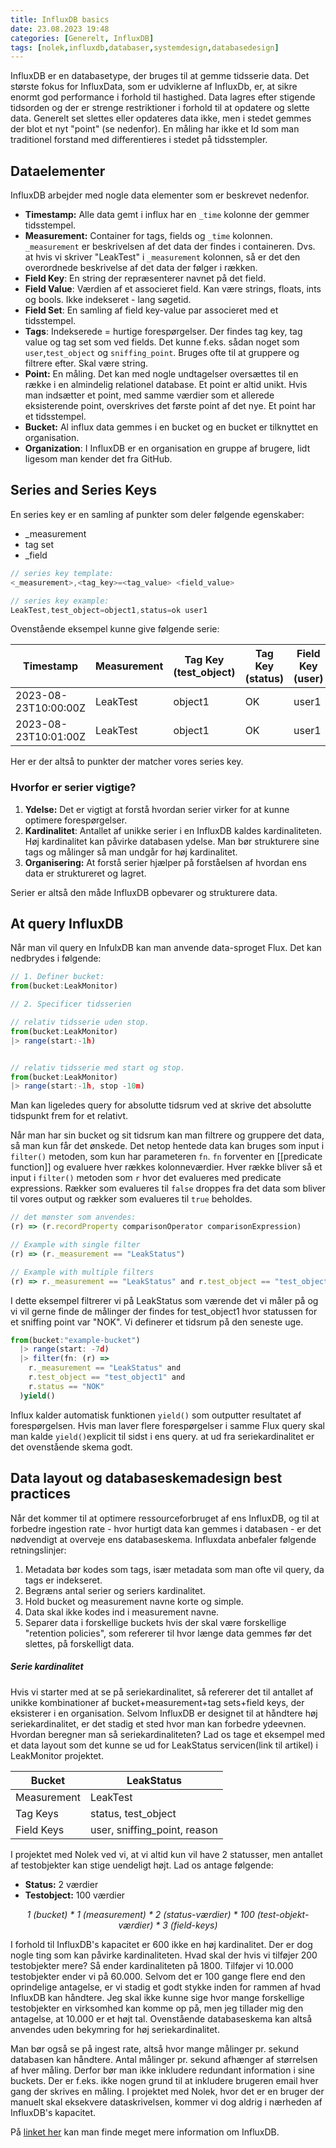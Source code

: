 ```yaml
---
title: InfluxDB basics
date: 23.08.2023 19:48
categories: [Generelt, InfluxDB]
tags: [nolek,influxdb,databaser,systemdesign,databasedesign]
---
```

InfluxDB er en databasetype, der bruges til at gemme tidsserie data. Det største fokus for InfluxData, som er udviklerne af InfluxDb, er, at sikre enormt god performance i forhold til hastighed. Data lagres efter stigende tidsorden og der er strenge restriktioner i forhold til at opdatere og slette data. Generelt set slettes eller opdateres data ikke, men i stedet gemmes der blot et nyt "point" (se nedenfor). En måling har ikke et Id som man traditionel forstand med differentieres i stedet på tidsstempler.

## Dataelementer
InfluxDB arbejder med nogle data elementer som er beskrevet nedenfor.

* **Timestamp:** Alle data gemt i influx har en `_time` kolonne der gemmer tidsstempel.
* **Measurement:** Container for tags, fields og `_time` kolonnen. `_measurement` er beskrivelsen af det data der findes i containeren. Dvs. at hvis vi skriver "LeakTest" i `_measurement` kolonnen, så er det den overordnede beskrivelse af det data der følger i rækken.
* **Field Key**: En string der repræsenterer navnet på det field.
* **Field Value**: Værdien af et associeret field. Kan være strings, floats, ints og bools. Ikke indekseret - lang søgetid.
* **Field Set**: En samling af field key-value par associeret med et tidsstempel.
* **Tags**: Indekserede = hurtige forespørgelser. Der findes tag key, tag value og tag set som ved fields. Det kunne f.eks. sådan noget som `user`,`test_object` og `sniffing_point`. Bruges ofte til at gruppere og filtrere efter. Skal være string.
* **Point:** En måling. Det kan med nogle undtagelser oversættes til en række i en almindelig relationel database. Et point er altid unikt. Hvis man indsætter et point, med samme værdier som et allerede eksisterende point, overskrives det første point af det nye. Et point har et tidsstempel.
* **Bucket:** Al influx data gemmes i en bucket og en bucket er tilknyttet en organisation.
* **Organization**: I InfluxDB er en organisation en gruppe af brugere, lidt ligesom man kender det fra GitHub.


## Series and Series Keys
En series key er en samling af punkter som deler følgende egenskaber:
* _measurement
* tag set
* _field

```js
// series key template:
<_measurement>,<tag_key>=<tag_value> <field_value>

// series key example:
LeakTest,test_object=object1,status=ok user1
```
Ovenstående eksempel kunne give følgende serie:

| Timestamp      | Measurement | Tag Key (test_object) | Tag Key (status) | Field Key (user) | Field Key (sniffing_point) | Field Key (reason) |
|----------------|-------------|-----------------------|------------------|------------------|----------------------------|--------------------|
| 2023-08-23T10:00:00Z | LeakTest    | object1                     | OK               | user1            | point1                     |                    |
|2023-08-23T10:01:00Z|LeakTest|object1|OK|user1|point2|

Her er der altså to punkter der matcher vores series key.

### Hvorfor er serier vigtige?
1. **Ydelse:** Det er vigtigt at forstå hvordan serier virker for at kunne optimere forespørgelser.
2. **Kardinalitet**: Antallet af unikke serier i en InfluxDB kaldes kardinaliteten. Høj kardinalitet kan påvirke databasen ydelse. Man bør strukturere sine tags og målinger så man undgår for høj kardinalitet.
3. **Organisering:** At forstå serier hjælper på forståelsen af hvordan ens data er struktureret og lagret.

Serier er altså den måde InfluxDB opbevarer og strukturere data.

## At query InfluxDB
Når man vil query en InfulxDB kan man anvende data-sproget Flux. Det kan nedbrydes i følgende:

```js
// 1. Definer bucket:
from(bucket:LeakMonitor)

// 2. Specificer tidsserien

// relativ tidsserie uden stop.
from(bucket:LeakMonitor)
|> range(start:-1h)


// relativ tidsserie med start og stop.
from(bucket:LeakMonitor)
|> range(start:-1h, stop -10m)
```

Man kan ligeledes query for absolutte tidsrum ved at skrive det absolutte tidspunkt frem for et relativt.

Når man har sin bucket og sit tidsrum kan man filtrere og gruppere det data, så man kun får det ønskede. Det netop hentede data kan bruges som input i `filter()` metoden, som kun har parameteren `fn`. `fn` forventer en [[predicate function]] og evaluere hver rækkes kolonneværdier. Hver række bliver så et input i `filter()` metoden som `r`  hvor det evalueres med predicate expressions. Rækker som evalueres til `false` droppes fra det data som bliver til vores output og rækker som evalueres til `true` beholdes.

```js
// det mønster som anvendes:
(r) => (r.recordProperty comparisonOperator comparisonExpression)

// Example with single filter
(r) => (r._measurement == "LeakStatus")

// Example with multiple filters
(r) => r._measurement == "LeakStatus" and r.test_object == "test_object1")
```

I dette eksempel filtrerer vi på LeakStatus som værende det vi måler på og vi vil gerne finde de målinger der findes for test_object1 hvor statussen for et sniffing point var "NOK". Vi definerer et tidsrum på den seneste uge.

```js
from(bucket:"example-bucket")
  |> range(start: -7d)
  |> filter(fn: (r) =>
    r._measurement == "LeakStatus" and
    r.test_object == "test_object1" and
    r.status == "NOK"
  )yield()
```

Influx kalder automatisk funktionen `yield()` som outputter resultatet af forespørgelsen. Hvis man laver flere forespørgelser i samme Flux query skal man kalde `yield()`explicit til sidst i ens query.
at ud fra seriekardinalitet er det ovenstående skema godt.

## Data layout og databaseskemadesign best practices
Når det kommer til at optimere ressourceforbruget af ens InfluxDB, og til at forbedre ingestion rate - hvor hurtigt data kan gemmes i databasen - er det nødvendigt at overveje ens databaseskema. Influxdata anbefaler følgende retningslinjer:

1. Metadata bør kodes som tags, især metadata som man ofte vil query, da tags er indekseret.
2. Begræns antal serier og seriers kardinalitet.
3. Hold bucket og measurement navne korte og simple.
4. Data skal ikke kodes ind i measurement navne.
5. Separer data i forskellige buckets hvis der skal være forskellige "retention policies", som refererer til hvor længe data gemmes før det slettes, på forskelligt data.

##### Serie kardinalitet
Hvis vi starter med at se på seriekardinalitet, så refererer det til antallet af unikke kombinationer af bucket+measurement+tag sets+field keys, der eksisterer i en organisation. Selvom InfluxDB er designet til at håndtere høj seriekardinalitet, er det stadig et sted hvor man kan forbedre ydeevnen. Hvordan beregner man så seriekardinaliteten? Lad os tage et eksempel med et data layout som det kunne se ud for LeakStatus servicen(link til artikel) i LeakMonitor projektet.

|Bucket|LeakStatus|
|-------|-----------|
|Measurement|LeakTest|
|Tag Keys|status, test_object |
|Field Keys|user, sniffing_point, reason|

I projektet med Nolek ved vi, at vi altid kun vil have 2 statusser, men antallet af testobjekter kan stige uendeligt højt. Lad os antage følgende:

* **Status:** 2 værdier
* **Testobject:** 100 værdier

<p style="text-align: center; font-style: italic;">1 (bucket) * 1 (measurement) * 2 (status-værdier) * 100 (test-objekt-værdier) * 3 (field-keys)</p>

I forhold til InfluxDB's kapacitet er 600 ikke en høj kardinalitet. Der er dog nogle ting som kan påvirke kardinaliteten. Hvad skal der hvis vi tilføjer 200 testobjekter mere? Så ender kardinaliteten på 1800. Tilføjer vi 10.000 testobjekter ender vi på 60.000. Selvom det er 100 gange flere end den oprindelige antagelse, er vi stadig et godt stykke inden for rammen af hvad InfluxDB kan håndtere. Jeg skal ikke kunne sige hvor mange forskellige testobjekter en virksomhed kan komme op på, men jeg tillader mig den antagelse, at 10.000 er et højt tal. Ovenstående databaseskema kan altså anvendes uden bekymring for høj seriekardinalitet.

Man bør også se på ingest rate, altså hvor mange målinger pr. sekund databasen kan håndtere. Antal målinger pr. sekund afhænger af størrelsen af hver måling. Derfor bør man ikke inkludere redundant information i sine buckets. Der er f.eks. ikke nogen grund til at inkludere brugeren email hver gang der skrives en måling. I projektet med Nolek, hvor det er en bruger der manuelt skal eksekvere dataskrivelsen, kommer vi dog aldrig i nærheden af InfluxDB's kapacitet.

På [linket her](https://docs.influxdata.com/influxdb/v2.7) kan man finde meget mere information om InfluxDB.
